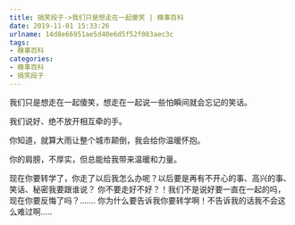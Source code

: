 ```yaml
---
title: 搞笑段子->我们只是想走在一起傻笑 | 糗事百科
date: 2019-11-01 15:33:26
urlname: 14d8e66951ae5d40e6d5f52f083aec3c
tags: 
- 糗事百科
categories:
- 糗事百科
- 搞笑段子
---
```

我们只是想走在一起傻笑，想走在一起说一些怕瞬间就会忘记的笑话。

我们说好、绝不放开相互牵的手。

你知道，就算大雨让整个城市颠倒，我会给你温暖怀抱。

你的肩膀，不厚实，但总能给我带来温暖和力量。

现在你要转学了，你走了以后我怎么办呢？以后要是再有不开心的事、高兴的事、笑话、秘密我要跟谁说？ 你不要走好不好？！我们不是说好要一直在一起的吗，现在你要反悔了吗？....... 你为什么要告诉我你要转学啊！不告诉我的话我不会这么难过啊.....


